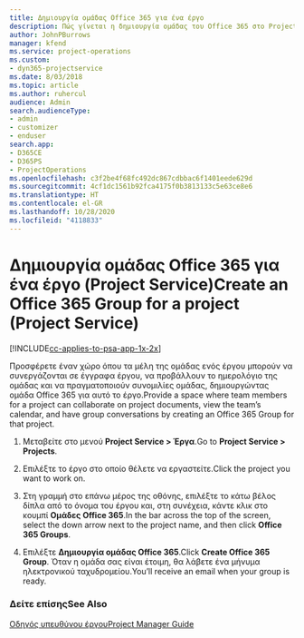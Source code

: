 ```yaml
---
title: Δημιουργία ομάδας Office 365 για ένα έργο
description: Πώς γίνεται η δημιουργία ομάδας του Office 365 στο Project Service
author: JohnPBurrows
manager: kfend
ms.service: project-operations
ms.custom:
- dyn365-projectservice
ms.date: 8/03/2018
ms.topic: article
ms.author: ruhercul
audience: Admin
search.audienceType:
- admin
- customizer
- enduser
search.app:
- D365CE
- D365PS
- ProjectOperations
ms.openlocfilehash: c3f2be4f68fc492dc867cdbbac6f1401eede629d
ms.sourcegitcommit: 4cf1dc1561b92fca4175f0b3813133c5e63ce8e6
ms.translationtype: HT
ms.contentlocale: el-GR
ms.lasthandoff: 10/28/2020
ms.locfileid: "4118833"
---
```

# <a name="create-an-office-365-group-for-a-project-project-service"></a><span data-ttu-id="923e1-103">Δημιουργία ομάδας Office 365 για ένα έργο (Project Service)</span><span class="sxs-lookup"><span data-stu-id="923e1-103">Create an Office 365 Group for a project (Project Service)</span></span>

[!INCLUDE[cc-applies-to-psa-app-1x-2x](../includes/cc-applies-to-psa-app-1x-2x.md)]

<span data-ttu-id="923e1-104">Προσφέρετε έναν χώρο όπου τα μέλη της ομάδας ενός έργου μπορούν να συνεργάζονται σε έγγραφα έργου, να προβάλλουν το ημερολόγιο της ομάδας και να πραγματοποιούν συνομιλίες ομάδας, δημιουργώντας ομάδα Office 365 για αυτό το έργο.</span><span class="sxs-lookup"><span data-stu-id="923e1-104">Provide a space where team members for a project can collaborate on project documents, view the team’s calendar, and have group conversations by creating an Office 365 Group for that project.</span></span>  
  
1.  <span data-ttu-id="923e1-105">Μεταβείτε στο μενού **Project Service > Έργα**.</span><span class="sxs-lookup"><span data-stu-id="923e1-105">Go to **Project Service > Projects**.</span></span>  
  
2.  <span data-ttu-id="923e1-106">Επιλέξτε το έργο στο οποίο θέλετε να εργαστείτε.</span><span class="sxs-lookup"><span data-stu-id="923e1-106">Click the project you want to work on.</span></span>  
  
3.  <span data-ttu-id="923e1-107">Στη γραμμή στο επάνω μέρος της οθόνης, επιλέξτε το κάτω βέλος δίπλα από το όνομα του έργου και, στη συνέχεια, κάντε κλικ στο κουμπί **Ομάδες Office 365**.</span><span class="sxs-lookup"><span data-stu-id="923e1-107">In the bar across the top of the screen, select the down arrow next to the project name, and then click **Office 365 Groups**.</span></span>  
  
4.  <span data-ttu-id="923e1-108">Επιλέξτε **Δημιουργία ομάδας Office 365**.</span><span class="sxs-lookup"><span data-stu-id="923e1-108">Click **Create Office 365 Group**.</span></span> <span data-ttu-id="923e1-109">Όταν η ομάδα σας είναι έτοιμη, θα λάβετε ένα μήνυμα ηλεκτρονικού ταχυδρομείου.</span><span class="sxs-lookup"><span data-stu-id="923e1-109">You’ll receive an email when your group is ready.</span></span>  
  
### <a name="see-also"></a><span data-ttu-id="923e1-110">Δείτε επίσης</span><span class="sxs-lookup"><span data-stu-id="923e1-110">See Also</span></span>  
 [<span data-ttu-id="923e1-111">Οδηγός υπευθύνου έργου</span><span class="sxs-lookup"><span data-stu-id="923e1-111">Project Manager Guide</span></span>](../psa/project-manager-guide.md)
